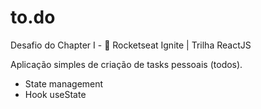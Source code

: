 # to.do

Desafio do Chapter I - :rocket: Rocketseat Ignite | Trilha ReactJS

Aplicação simples de criação de tasks pessoais (todos).

- State management
- Hook useState

